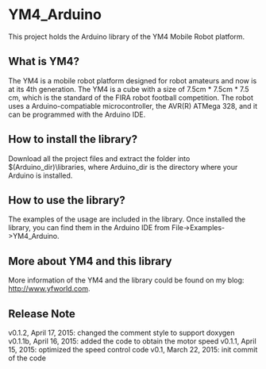 # YM4_Arduino
This project holds the Arduino library of the YM4 Mobile Robot platform. 

## What is YM4?
The YM4 is a mobile robot platform designed for robot amateurs and now is at its 4th generation. The YM4 is a cube with a size of 7.5cm * 7.5cm * 7.5 cm, which is the standard of the FIRA robot football competition. The robot uses a Arduino-compatiable microcontroller, the AVR(R) ATMega 328, and it can be programmed with the Arduino IDE.

## How to install the library?
Download all the project files and extract the folder into $(Arduino_dir)\libraries, where Arduino_dir is the directory where your Arduino is installed.

## How to use the library?
The examples of the usage are included in the library. Once installed the library, you can find them in the Arduino IDE from File->Examples->YM4_Arduino.

## More about YM4 and this library
More information of the YM4 and the library could be found on my blog: http://www.yfworld.com.

## Release Note
v0.1.2,  April 17, 2015: changed the comment style to support doxygen
v0.1.1b, April 16, 2015: added the code to obtain the motor speed
v0.1.1,  April 15, 2015: optimized the speed control code
v0.1,    March 22, 2015: init commit of the code
